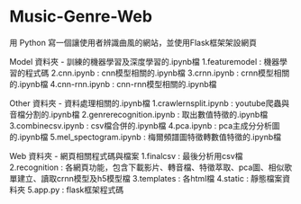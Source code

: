 # Music-Genre-Web
用 Python 寫一個讓使用者辨識曲風的網站，並使用Flask框架架設網頁

Model 資料夾 - 訓練的機器學習及深度學習的.ipynb檔
  1.featuremodel : 機器學習的程式碼
  2.cnn.ipynb : cnn模型相關的.ipynb檔
  3.crnn.ipynb : crnn模型相關的.ipynb檔
  4.cnn-rnn.ipynb : cnn-rnn模型相關的.ipynb檔

Other 資料夾 - 資料處理相關的.ipynb檔
  1.crawlernsplit.ipynb : youtube爬蟲與音檔分割的.ipynb檔
  2.genrerecognition.ipynb : 取出數值特徵的.ipynb檔
  3.combinecsv.ipynb : csv檔合併的.ipynb檔
  4.pca.ipynb : pca主成分分析圖的.ipynb檔
  5.mel_spectogram.ipynb : 梅爾頻譜圖特徵轉數值特徵的.ipynb檔

Web 資料夾 - 網頁相關程式碼與檔案
  1.finalcsv : 最後分析用csv檔
  2.recognition : 各網頁功能，包含下載影片、轉音檔、特徵萃取、pca圖、相似歌單建立、讀取crnn模型及h5模型檔
  3.templates : 各html檔
  4.static : 靜態檔案資料夾
  5.app.py : flask框架程式碼
